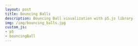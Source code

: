 ```yaml
---
layout: post
title: Bouncing Balls
description: Bouncing Ball visualization with p5.js library
img: /img/bouncing_balls.jpg
custom_js:
- p5
- bouncingBall
---
```


<div id="bouncing_balls" style="text-align: center;"></div>
